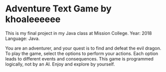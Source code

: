 # Adventure Text Game by khoaleeeeee

This is my final project in my Java class at Mission College.
Year: 2018
Language: Java.

You are an adventurer, and your quest is to find and defeat the evil dragon. 
To play the game, select the options to perform your actions. Each option leads to different events and consequences. 
This game is programmed logically, not by an AI. 
Enjoy and explore by yourself.
